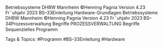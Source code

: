 Betriebssysteme DHBW Mannheim ©Henning Pagnia Version 4.23 Fr¨uhjahr 2023 BS–33Einleitung Hardware-Grundlagen
Betriebssysteme DHBW Mannheim ©Henning Pagnia Version 4.23 Fr¨uhjahr 2023 BS–34Prozessverwaltung Begriﬀe
PROZESSVERWALTUNG
Begriﬀe
Sequenzielles Programm

   Tags & Topics:
   #Programm
   #BS–33Einleitung
   #Hardware